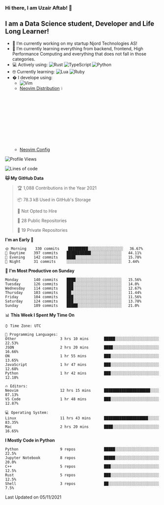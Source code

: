 ### Hi there, I am Uzair Aftab! 👋

## I am a Data Science student, Developer and Life Long Learner!
- 🔭 I’m currently working on my startup Njord Technologies AS!
- 🌱 I’m currently learning everything from backend, frontend, High Performance Computing and everything that does not fall in those categories.
- 💻 Actively using: <img alt="Rust" src="https://img.shields.io/badge/rust-%23000000.svg?style=for-the-badge&logo=rust&logoColor=white"/> <img alt="TypeScript" src="https://img.shields.io/badge/typescript-%23007ACC.svg?style=for-the-badge&logo=typescript&logoColor=white"/> <img alt="Python" src="https://img.shields.io/badge/python-%2314354C.svg?style=for-the-badge&logo=python&logoColor=white"/>
- 🤓 Currently learning: <img alt="Lua" src="https://img.shields.io/badge/lua-%232C2D72.svg?style=for-the-badge&logo=lua&logoColor=white"/>  <img alt="Ruby" src="https://img.shields.io/badge/ruby-%232C2D72.svg?style=for-the-badge&logo=ruby&logoColor=white"/>  
- � I develope using: 
  -  <img alt="Vim" src="https://img.shields.io/badge/VIM-%2311AB00.svg?style=for-the-badge&logo=vim&logoColor=white"/>
  -  [Neovim Distribution](https://github.com/LunarVim/LunarVim) <img alt="LunarVim" src="https://www.lunarvim.org/assets/lunarvim_logo.png" width="5%"/>
  -  [Neovim Config](https://github.com/Uzaaft/lvim_abz)
  
<!--START_SECTION:waka-->
![Profile Views](http://img.shields.io/badge/Profile%20Views-33-blue)

![Lines of code](https://img.shields.io/badge/From%20Hello%20World%20I%27ve%20Written-1.9%20million%20lines%20of%20code-blue)

**🐱 My GitHub Data** 

> 🏆 1,088 Contributions in the Year 2021
 > 
> 📦 78.3 kB Used in GitHub's Storage 
 > 
> 🚫 Not Opted to Hire
 > 
> 📜 28 Public Repositories 
 > 
> 🔑 19 Private Repositories  
 > 
**I'm an Early 🐤** 

```text
🌞 Morning    330 commits    █████████░░░░░░░░░░░░░░░░   36.67% 
🌆 Daytime    397 commits    ███████████░░░░░░░░░░░░░░   44.11% 
🌃 Evening    142 commits    ████░░░░░░░░░░░░░░░░░░░░░   15.78% 
🌙 Night      31 commits     ░░░░░░░░░░░░░░░░░░░░░░░░░   3.44%

```
📅 **I'm Most Productive on Sunday** 

```text
Monday       140 commits    ████░░░░░░░░░░░░░░░░░░░░░   15.56% 
Tuesday      126 commits    ███░░░░░░░░░░░░░░░░░░░░░░   14.0% 
Wednesday    114 commits    ███░░░░░░░░░░░░░░░░░░░░░░   12.67% 
Thursday     103 commits    ██░░░░░░░░░░░░░░░░░░░░░░░   11.44% 
Friday       104 commits    ███░░░░░░░░░░░░░░░░░░░░░░   11.56% 
Saturday     124 commits    ███░░░░░░░░░░░░░░░░░░░░░░   13.78% 
Sunday       189 commits    █████░░░░░░░░░░░░░░░░░░░░   21.0%

```


📊 **This Week I Spent My Time On** 

```text
⌚︎ Time Zone: UTC

💬 Programming Languages: 
Other                    3 hrs 10 mins       █████░░░░░░░░░░░░░░░░░░░░   22.53% 
JSON                     2 hrs 20 mins       ████░░░░░░░░░░░░░░░░░░░░░   16.66% 
ON                       1 hr 55 mins        ███░░░░░░░░░░░░░░░░░░░░░░   13.65% 
JavaScript               1 hr 47 mins        ███░░░░░░░░░░░░░░░░░░░░░░   12.68% 
Python                   1 hr 42 mins        ███░░░░░░░░░░░░░░░░░░░░░░   12.18%

🔥 Editors: 
Neovim                   12 hrs 15 mins      █████████████████████░░░░   87.13% 
VS Code                  1 hr 48 mins        ███░░░░░░░░░░░░░░░░░░░░░░   12.87%

💻 Operating System: 
Linux                    11 hrs 43 mins      ████████████████████░░░░░   83.35% 
Mac                      2 hrs 20 mins       ████░░░░░░░░░░░░░░░░░░░░░   16.65%

```

**I Mostly Code in Python** 

```text
Python                   9 repos             █████░░░░░░░░░░░░░░░░░░░░   22.5% 
Jupyter Notebook         8 repos             █████░░░░░░░░░░░░░░░░░░░░   20.0% 
C++                      5 repos             ███░░░░░░░░░░░░░░░░░░░░░░   12.5% 
Rust                     5 repos             ███░░░░░░░░░░░░░░░░░░░░░░   12.5% 
Shell                    3 repos             ██░░░░░░░░░░░░░░░░░░░░░░░   7.5%

```



 Last Updated on 05/11/2021
<!--END_SECTION:waka-->
